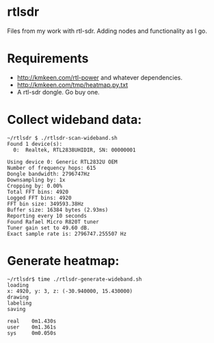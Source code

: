 # rtlsdr

Files from my work with rtl-sdr. Adding nodes and functionality as I go.

# Requirements
* http://kmkeen.com/rtl-power and whatever dependencies.
* http://kmkeen.com/tmp/heatmap.py.txt
* A rtl-sdr dongle. Go buy one. 

# Collect wideband  data:

	~/rtlsdr $ ./rtlsdr-scan-wideband.sh 
	Found 1 device(s):
	  0:  Realtek, RTL2838UHIDIR, SN: 00000001

	Using device 0: Generic RTL2832U OEM
	Number of frequency hops: 615
	Dongle bandwidth: 2796747Hz
	Downsampling by: 1x
	Cropping by: 0.00%
	Total FFT bins: 4920
	Logged FFT bins: 4920
	FFT bin size: 349593.38Hz
	Buffer size: 16384 bytes (2.93ms)
	Reporting every 10 seconds
	Found Rafael Micro R820T tuner
	Tuner gain set to 49.60 dB.
	Exact sample rate is: 2796747.255507 Hz

# Generate heatmap:

	~/rtlsdr$ time ./rtlsdr-generate-wideband.sh
	loading
	x: 4920, y: 3, z: (-30.940000, 15.430000)
	drawing
	labeling
	saving

	real    0m1.430s
	user    0m1.361s
	sys     0m0.050s
